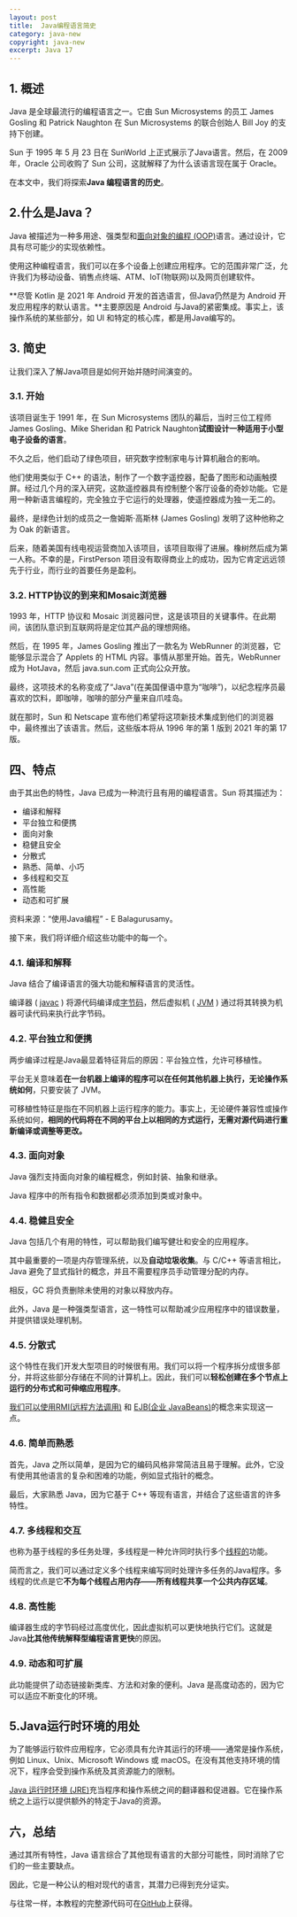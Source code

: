 ```yaml
---
layout: post
title:  Java编程语言简史
category: java-new
copyright: java-new
excerpt: Java 17
---
```


## 1. 概述

Java 是全球最流行的编程语言之一。它由 Sun Microsystems 的员工 James Gosling 和 Patrick Naughton 在 Sun Microsystems 的联合创始人 Bill Joy 的支持下创建。

Sun 于 1995 年 5 月 23 日在 SunWorld 上正式展示了Java语言。然后，在 2009 年，Oracle 公司收购了 Sun 公司，这就解释了为什么该语言现在属于 Oracle。

在本文中，我们将探索**Java 编程语言的历史**。

## 2.什么是Java？

Java 被描述为一种多用途、强类型和[面向对象的编程 (OOP)](https://www.baeldung.com/java-oop)语言。通过设计，它具有尽可能少的实现依赖性。

使用这种编程语言，我们可以在多个设备上创建应用程序。它的范围非常广泛，允许我们为移动设备、销售点终端、ATM、IoT(物联网)以及网页创建软件。

**尽管 Kotlin 是 2021 年 Android 开发的首选语言，但Java仍然是为 Android 开发应用程序的默认语言。**主要原因是 Android 与Java的紧密集成。事实上，该操作系统的某些部分，如 UI 和特定的核心库，都是用Java编写的。

## 3. 简史

让我们深入了解Java项目是如何开始并随时间演变的。

### 3.1. 开始

该项目诞生于 1991 年，在 Sun Microsystems 团队的幕后，当时三位工程师 James Gosling、Mike Sheridan 和 Patrick Naughton**试图设计一种适用于小型电子设备的语言**。

不久之后，他们启动了绿色项目，研究数字控制家电与计算机融合的影响。

他们使用类似于 C++ 的语法，制作了一个数字遥控器，配备了图形和动画触摸屏。经过几个月的深入研究，这款遥控器具有控制整个客厅设备的奇妙功能。它是用一种新语言编程的，完全独立于它运行的处理器，使遥控器成为独一无二的。

最终，是绿色计划的成员之一詹姆斯·高斯林 (James Gosling) 发明了这种他称之为 Oak 的新语言。

后来，随着美国有线电视运营商加入该项目，该项目取得了进展。橡树然后成为第一人称。不幸的是，FirstPerson 项目没有取得商业上的成功，因为它肯定远远领先于行业，而行业的首要任务是盈利。

### 3.2. HTTP协议的到来和Mosaic浏览器

1993 年，HTTP 协议和 Mosaic 浏览器问世，这是该项目的关键事件。在此期间，该团队意识到互联网将是定位其产品的理想网络。

然后，在 1995 年，James Gosling 推出了一款名为 WebRunner 的浏览器，它能够显示混合了 Applets 的 HTML 内容。事情从那里开始。首先，WebRunner 成为 HotJava，然后 java.sun.com 正式向公众开放。

最终，这项技术的名称变成了“Java”(在美国俚语中意为“咖啡”)，以纪念程序员最喜欢的饮料，即咖啡，咖啡的部分产量来自爪哇岛。

就在那时，Sun 和 Netscape 宣布他们希望将这项新技术集成到他们的浏览器中，最终推出了该语言。然后，这些版本将从 1996 年的第 1 版到 2021 年的第 17 版。

## 四、特点

由于其出色的特性，Java 已成为一种流行且有用的编程语言。Sun 将其描述为：

-   编译和解释
-   平台独立和便携
-   面向对象
-   稳健且安全
-   分散式
-   熟悉、简单、小巧
-   多线程和交互
-   高性能
-   动态和可扩展

资料来源：“使用Java编程” - E Balagurusamy。

接下来，我们将详细介绍这些功能中的每一个。

### 4.1. 编译和解释

Java 结合了编译语言的强大功能和解释语言的灵活性。

编译器 ( [javac](https://www.baeldung.com/javac) ) 将源代码编译成[字节码](https://www.baeldung.com/java-class-view-bytecode)，然后虚拟机 ( [JVM](https://www.baeldung.com/jvm-vs-jre-vs-jdk) ) 通过将其转换为机器可读代码来执行此字节码。

### 4.2. 平台独立和便携

两步编译过程是Java最显着特征背后的原因：平台独立性，允许可移植性。

平台无关意味着**在一台机器上编译的程序可以在任何其他机器上执行，无论操作系统如何**，只要安装了 JVM。

可移植性特征是指在不同机器上运行程序的能力。事实上，无论硬件兼容性或操作系统如何，**相同的代码将在不同的平台上以相同的方式运行，无需对源代码进行重新编译或调整等更改。**

### 4.3. 面向对象

Java 强烈支持面向对象的编程概念，例如封装、抽象和继承。

Java 程序中的所有指令和数据都必须添加到类或对象中。

### 4.4. 稳健且安全

Java 包括几个有用的特性，可以帮助我们编写健壮和安全的应用程序。

其中最重要的一项是内存管理系统，以及**自动垃圾收集**。与 C/C++ 等语言相比，Java 避免了显式指针的概念，并且不需要程序员手动管理分配的内存。

相反，GC 将负责删除未使用的对象以释放内存。

此外，Java 是一种强类型语言，这一特性可以帮助减少应用程序中的错误数量，并提供错误处理机制。

### 4.5. 分散式

这个特性在我们开发大型项目的时候很有用。我们可以将一个程序拆分成很多部分，并将这些部分存储在不同的计算机上。因此，我们可以**轻松创建在多个节点上运行的分布式和可伸缩应用程序**。

[我们可以使用RMI(远程方法调用)](https://www.baeldung.com/java-rmi) 和 [EJB(企业 JavaBeans)](https://www.baeldung.com/ejb-intro)的概念来实现这一点。

### 4.6. 简单而熟悉

首先，Java 之所以简单，是因为它的编码风格非常简洁且易于理解。此外，它没有使用其他语言的复杂和困难的功能，例如显式指针的概念。

最后，大家熟悉 Java，因为它基于 C++ 等现有语言，并结合了这些语言的许多特性。

### 4.7. 多线程和交互

也称为基于线程的多任务处理，多线程是一种允许同时执行多个[线程的](https://www.baeldung.com/java-thread-lifecycle)功能。

简而言之，我们可以通过定义多个线程来编写同时处理许多任务的Java程序。多线程的优点是它**不为每个线程占用内存——所有线程共享一个公共内存区域**。

### 4.8. 高性能

编译器生成的字节码经过高度优化，因此虚拟机可以更快地执行它们。这就是 Java**比其他传统解释型编程语言更快**的原因。

### 4.9. 动态和可扩展

此功能提供了动态链接新类库、方法和对象的便利。Java 是高度动态的，因为它可以适应不断变化的环境。

## 5.Java运行时环境的用处

为了能够运行软件应用程序，它必须具有允许其运行的环境——通常是操作系统，例如 Linux、Unix、Microsoft Windows 或 macOS。在没有其他支持环境的情况下，程序会受到操作系统及其资源能力的限制。

[Java 运行时环境 (JRE)](https://www.baeldung.com/jvm-vs-jre-vs-jdk)充当程序和操作系统之间的翻译器和促进器。它在操作系统之上运行以提供额外的特定于Java的资源。

## 六，总结

通过其所有特性，Java 语言综合了其他现有语言的大部分可能性，同时消除了它们的一些主要缺点。

因此，它是一种公认的相对现代的语言，其潜力已得到充分证实。

与往常一样，本教程的完整源代码可在[GitHub](https://github.com/tu-yucheng/taketoday-tutorial4j/tree/master/java-core-modules/java-17)上获得。